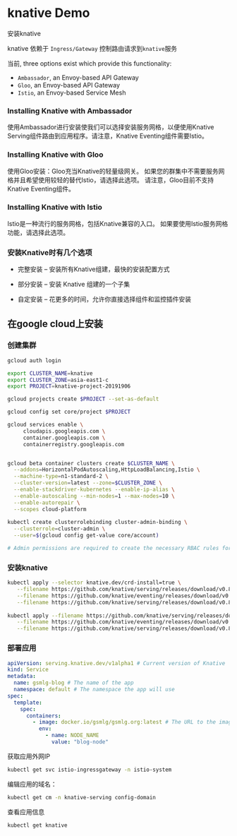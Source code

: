 # knative Demo

安装knative

knative 依赖于 `Ingress/Gateway` 控制路由请求到`knative`服务 

当前, three options exist which provide this functionality: 
- `Ambassador`, an Envoy-based API Gateway
- `Gloo`, an Envoy-based API Gateway 
- `Istio`, an Envoy-based Service Mesh

### Installing Knative with Ambassador

使用Ambassador进行安装使我们可以选择安装服务网格，以便使用Knative Serving组件路由到应用程序。请注意，Knative Eventing组件需要Istio。

### Installing Knative with Gloo

使用Gloo安装：Gloo充当Knative的轻量级网关。 如果您的群集中不需要服务网格并且希望使用较轻的替代Istio，请选择此选项。 请注意，Gloo目前不支持Knative Eventing组件。

### Installing Knative with Istio

Istio是一种流行的服务网格，包括Knative兼容的入口。 如果要使用Istio服务网格功能，请选择此选项。

### 安装Knative时有几个选项

* 完整安装 – 安装所有Knative组建，最快的安装配置方式

* 部分安装 – 安装 Knative 组建的一个子集

* 自定安装 – 花更多的时间，允许你直接选择组件和监控插件安装


## 在google cloud上安装

### 创建集群

```bash
gcloud auth login

export CLUSTER_NAME=knative
export CLUSTER_ZONE=asia-east1-c
export PROJECT=knative-project-20191906

gcloud projects create $PROJECT --set-as-default

gcloud config set core/project $PROJECT

gcloud services enable \
     cloudapis.googleapis.com \
     container.googleapis.com \
     containerregistry.googleapis.com


gcloud beta container clusters create $CLUSTER_NAME \
  --addons=HorizontalPodAutoscaling,HttpLoadBalancing,Istio \
  --machine-type=n1-standard-2 \
  --cluster-version=latest --zone=$CLUSTER_ZONE \
  --enable-stackdriver-kubernetes --enable-ip-alias \
  --enable-autoscaling --min-nodes=1 --max-nodes=10 \
  --enable-autorepair \
  --scopes cloud-platform
  
kubectl create clusterrolebinding cluster-admin-binding \
  --clusterrole=cluster-admin \
  --user=$(gcloud config get-value core/account)

# Admin permissions are required to create the necessary RBAC rules for Knative.

```

### 安装knative

```bash
kubectl apply --selector knative.dev/crd-install=true \
   --filename https://github.com/knative/serving/releases/download/v0.8.0/serving.yaml \
   --filename https://github.com/knative/eventing/releases/download/v0.8.0/release.yaml \
   --filename https://github.com/knative/serving/releases/download/v0.8.0/monitoring.yaml
   
kubectl apply --filename https://github.com/knative/serving/releases/download/v0.8.0/serving.yaml \
   --filename https://github.com/knative/eventing/releases/download/v0.8.0/release.yaml \
   --filename https://github.com/knative/serving/releases/download/v0.8.0/monitoring.yaml
```

### 部署应用

```yaml
apiVersion: serving.knative.dev/v1alpha1 # Current version of Knative
kind: Service
metadata:
  name: gsmlg-blog # The name of the app
  namespace: default # The namespace the app will use
spec:
  template:
    spec:
      containers:
        - image: docker.io/gsmlg/gsmlg.org:latest # The URL to the image of the app
          env:
            - name: NODE_NAME
              value: "blog-node"
```


获取应用外网IP
```bash
kubectl get svc istio-ingressgateway -n istio-system
```

编辑应用的域名：

```bash
kubectl get cm -n knative-serving config-domain
```

查看应用信息

```bash
kubectl get knative
```

